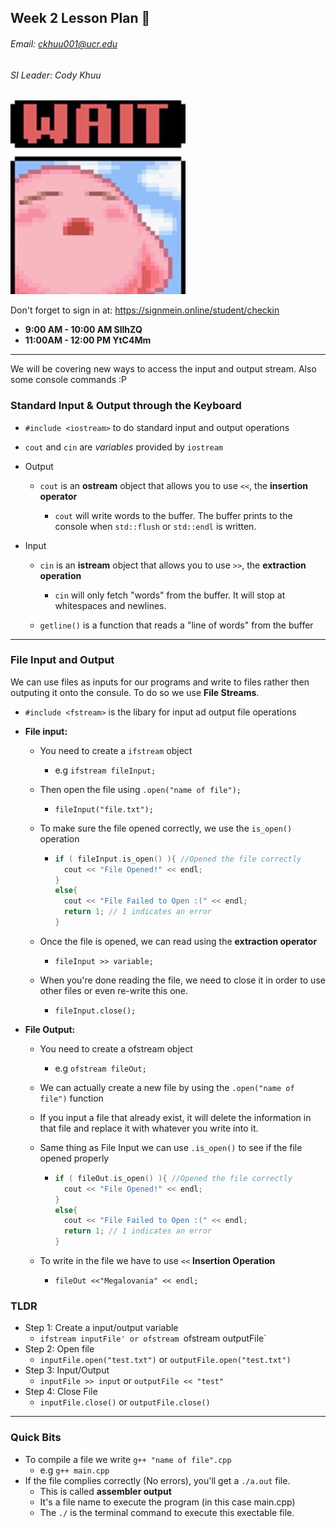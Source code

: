 ## Week 2 Lesson Plan :thinking:
###### Email: ckhuu001@ucr.edu
###### SI Leader: Cody Khuu

![alt text](https://github.com/codyiskhuu/CS-12-SI-Winter-2020/blob/master/images/wait.jpg "Logo Title Text 1")

Don't forget to sign in at: https://signmein.online/student/checkin
* **9:00 AM - 10:00 AM SllhZQ**
* **11:00AM - 12:00 PM YtC4Mm**

---

We will be covering new ways to access the input and output stream. Also some console commands :P

### Standard Input & Output through the Keyboard
* `#include <iostream>` to do standard input and output operations
* ```cout``` and ```cin``` are *variables* provided by ```iostream```

* Output
   * `cout` is an **ostream** object that allows you to use `<<`, the **insertion operator**

      * `cout` will write words to the buffer. The buffer prints to the console when ```std::flush``` or ```std::endl``` is written.

* Input
   * `cin` is an **istream** object that allows you to use `>>`, the **extraction operation**

      * `cin` will only fetch "words" from the buffer. It will stop at whitespaces and newlines.

   * `getline()` is a function that reads a "line of words" from the buffer

---

### File Input and Output

We can use files as inputs for our programs and write to files rather then outputing it onto the consule. To do so we use **File Streams**.

* `#include <fstream>` is the libary for input ad output file operations
* **File input:**
   * You need to create a `ifstream` object
      * e.g `ifstream fileInput;`
   * Then open the file using `.open("name of file");`
      * `fileInput("file.txt");`
   * To make sure the file opened correctly, we use the `is_open()` operation
     * ```cpp
       if ( fileInput.is_open() ){ //Opened the file correctly
         cout << "File Opened!" << endl;
       }
       else{
         cout << "File Failed to Open :(" << endl;
         return 1; // 1 indicates an error
       }
       ```

   * Once the file is opened, we can read using the **extraction operator**
      * `fileInput >> variable;`
   * When you're done reading the file, we need to close it in order to use other files or even re-write this one.
      * `fileInput.close();`

* **File Output:**
   * You need to create a ofstream object
      * e.g `ofstream fileOut;`
   * We can actually create a new file by using the `.open("name of file")` function
   * If you input a file that already exist, it will delete the information in that file and replace it with whatever you write into it.

   * Same thing as File Input we can use `.is_open()` to see if the file opened properly
     * ```cpp
       if ( fileOut.is_open() ){ //Opened the file correctly
         cout << "File Opened!" << endl;
       }
       else{
         cout << "File Failed to Open :(" << endl;
         return 1; // 1 indicates an error
       }
       ```

   * To write in the file we have to use `<<` **Insertion Operation**
      * `fileOut <<"Megalovania" << endl;`
### TLDR
   * Step 1: Create a input/output variable 
      * `ifstream inputFile' or ofstream `ofstream outputFile`
   * Step 2: Open file
      * `inputFile.open("test.txt")` or `outputFile.open("test.txt")`
   * Step 3: Input/Output
      * `inputFile >> input` or `outputFile << "test"`
   * Step 4: Close File
      * `inputFile.close()` or `outputFile.close()`
---
### Quick Bits
   * To compile a file we write `g++ "name of file".cpp`
      * e.g `g++ main.cpp`
   * If the file complies correctly (No errors), you'll get a `./a.out` file.
      * This is called **assembler output**
      * It's a file name to execute the program (in this case main.cpp)
      * The `./` is the terminal command to execute this exectable file. 
